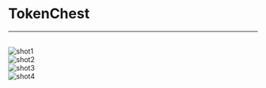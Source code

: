 # TokenChest
------------
<br/>![shot1](screenshots/shot1.jpg)
<br/>![shot2](screenshots/shot2.jpg)
<br/>![shot3](screenshots/shot3.jpg)
<br/>![shot4](screenshots/shot4.jpg)